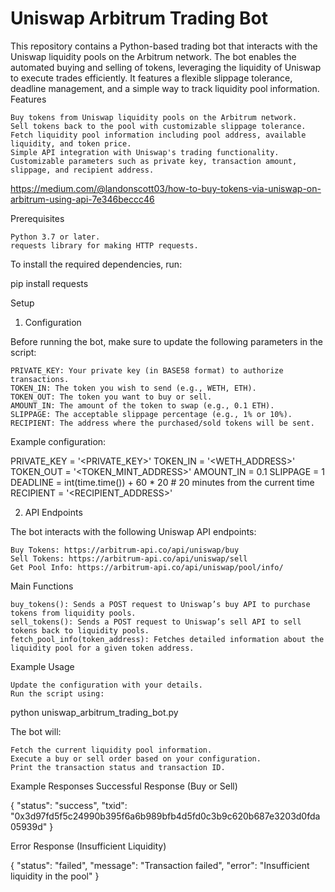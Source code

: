 # Uniswap Arbitrum Trading Bot

This repository contains a Python-based trading bot that interacts with the Uniswap liquidity pools on the Arbitrum network. The bot enables the automated buying and selling of tokens, leveraging the liquidity of Uniswap to execute trades efficiently. It features a flexible slippage tolerance, deadline management, and a simple way to track liquidity pool information.
Features

    Buy tokens from Uniswap liquidity pools on the Arbitrum network.
    Sell tokens back to the pool with customizable slippage tolerance.
    Fetch liquidity pool information including pool address, available liquidity, and token price.
    Simple API integration with Uniswap's trading functionality.
    Customizable parameters such as private key, transaction amount, slippage, and recipient address.

https://medium.com/@landonscott03/how-to-buy-tokens-via-uniswap-on-arbitrum-using-api-7e346beccc46

Prerequisites

    Python 3.7 or later.
    requests library for making HTTP requests.

To install the required dependencies, run:

pip install requests

Setup
1. Configuration

Before running the bot, make sure to update the following parameters in the script:

    PRIVATE_KEY: Your private key (in BASE58 format) to authorize transactions.
    TOKEN_IN: The token you wish to send (e.g., WETH, ETH).
    TOKEN_OUT: The token you want to buy or sell.
    AMOUNT_IN: The amount of the token to swap (e.g., 0.1 ETH).
    SLIPPAGE: The acceptable slippage percentage (e.g., 1% or 10%).
    RECIPIENT: The address where the purchased/sold tokens will be sent.

Example configuration:

PRIVATE_KEY = '<PRIVATE_KEY>'
TOKEN_IN = '<WETH_ADDRESS>'
TOKEN_OUT = '<TOKEN_MINT_ADDRESS>'
AMOUNT_IN = 0.1
SLIPPAGE = 1
DEADLINE = int(time.time()) + 60 * 20  # 20 minutes from the current time
RECIPIENT = '<RECIPIENT_ADDRESS>'

2. API Endpoints

The bot interacts with the following Uniswap API endpoints:

    Buy Tokens: https://arbitrum-api.co/api/uniswap/buy
    Sell Tokens: https://arbitrum-api.co/api/uniswap/sell
    Get Pool Info: https://arbitrum-api.co/api/uniswap/pool/info/

Main Functions

    buy_tokens(): Sends a POST request to Uniswap’s buy API to purchase tokens from liquidity pools.
    sell_tokens(): Sends a POST request to Uniswap’s sell API to sell tokens back to liquidity pools.
    fetch_pool_info(token_address): Fetches detailed information about the liquidity pool for a given token address.

Example Usage

    Update the configuration with your details.
    Run the script using:

python uniswap_arbitrum_trading_bot.py

The bot will:

    Fetch the current liquidity pool information.
    Execute a buy or sell order based on your configuration.
    Print the transaction status and transaction ID.

Example Responses
Successful Response (Buy or Sell)

{
  "status": "success",
  "txid": "0x3d97fd5f5c24990b395f6a6b989bfb4d5fd0c3b9c620b687e3203d0fda05939d"
}

Error Response (Insufficient Liquidity)

{
  "status": "failed",
  "message": "Transaction failed",
  "error": "Insufficient liquidity in the pool"
}
